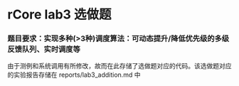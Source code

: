 # rCore lab3 选做题

### 题目要求：实现多种(>3种)调度算法：可动态提升/降低优先级的多级反馈队列、实时调度等

由于测例和系统调用有所修改，故而在此存储了选做题对应的代码。该选做题对应的实验报告存储在 reports/lab3_addition.md 中
